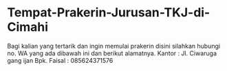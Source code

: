# Tempat-Prakerin-Jurusan-TKJ-di-Cimahi
Bagi kalian yang tertarik dan ingin memulai prakerin disini silahkan hubungi no. WA yang ada dibawah ini dan berikut alamatnya.     Kantor             :  Jl. Ciwaruga gang ijan  Bpk. Faisal       :  085624371576
